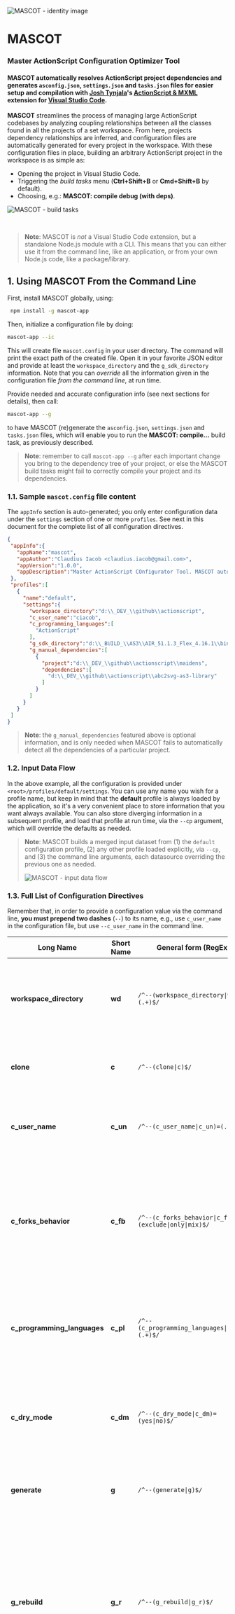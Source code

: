 ![MASCOT - identity image](img/identity.jpg)

# MASCOT
### **M**aster **A**ction**S**cript **C**onfiguration **O**ptimizer **T**ool
#### **MASCOT** automatically resolves ActionScript project dependencies and generates `asconfig.json`, `settings.json` and `tasks.json` files for easier setup and compilation with [Josh Tynjala](https://www.patreon.com/josht)'s [ActionScript & MXML](https://as3mxml.com) extension for [Visual Studio Code](https://code.visualstudio.com/).

**MASCOT** streamlines the process of managing large ActionScript codebases by analyzing coupling relationships between all the classes found in all the projects of a set workspace. From here, projects dependency relationships are inferred, and configuration files are automatically generated for every project in the workspace. With these configuration files in place, building an arbitrary ActionScript project in the workspace is as simple as:
- Opening the project in Visual Studio Code.
- Triggering the _build tasks_ menu (**Ctrl+Shift+B** or **Cmd+Shift+B** by default).
- Choosing, e.g.: **MASCOT: compile debug (with deps)**.

![MASCOT - build tasks](img/mascot-build-tasks.png)

<br/>

> **Note**: MASCOT is _not_ a Visual Studio Code extension, but a standalone Node.js module with a CLI. This means that you can either use it from the command line, like an application, or from your own Node.js code, like a package/library.

## 1. Using MASCOT From the Command Line
First, install MASCOT globally, using:
```bash
 npm install -g mascot-app
 ```
 Then, initialize a configuration file by doing:
 ```bash
 mascot-app --ic
 ```
 This will create file `mascot.config` in your user directory. The command will print the exact path of the created file. Open it in your favorite JSON editor and provide at least the `workspace_directory` and the `g_sdk_directory` information. Note that you can _override_ all the information given in the configuration file _from the command line_, at run time.

 Provide needed and accurate configuration info (see next sections for details), then call:
 ```bash
 mascot-app --g
 ```
 to have MASCOT (re)generate the `asconfig.json`, `settings.json` and `tasks.json` files, which will enable you to run the **MASCOT: compile...** build task, as previously described.

 > **Note**: remember to call `mascot-app --g` after each important change you bring to the dependency tree of your project, or else the MASCOT build tasks might fail to correctly compile your project and its dependencies.

 ### 1.1. Sample `mascot.config` file content
 The `appInfo` section is auto-generated; you only enter configuration data under the `settings` section of one or more `profiles`. See next in this document for the complete list of all configuration directives. 
 ```json
{
  "appInfo":{
    "appName":"mascot",
    "appAuthor":"Claudius Iacob <claudius.iacob@gmail.com>",
    "appVersion":"1.0.0",
    "appDescription":"Master ActionScript COnfigurator Tool. MASCOT automatically resolves ActionScript project dependencies and generates `asconfig.json` files for easy compilation with `asconfigc`."
  },
  "profiles":[
    {
      "name":"default",
      "settings":{
        "workspace_directory":"d:\\_DEV_\\github\\actionscript",
        "c_user_name":"ciacob",
        "c_programming_languages":[
          "ActionScript"
        ],
        "g_sdk_directory":"d:\\_BUILD_\\AS3\\AIR_51.1.3_Flex_4.16.1\\bin",
        "g_manual_dependencies":[
          {
            "project":"d:\\_DEV_\\github\\actionscript\\maidens",
            "dependencies":[
              "d:\\_DEV_\\github\\actionscript\\abc2svg-as3-library"
            ]
          }
        ]
      }
    }
  ]
}
 ```
> **Note**: the `g_manual_dependencies` featured above is optional information, and is only needed when MASCOT fails to automatically detect all the dependencies of a particular project.

 ### 1.2. Input Data Flow
 In the above example, all the configuration is provided under `<root>/profiles/default/settings`. You can use any name you wish for a profile name, but keep in mind that the **default** profile is always loaded by the application, so it's a very convenient place to store information that you want always available. You can also store diverging information in a subsequent profile, and load that profile at run time, via the `--cp` argument, which will override the defaults as needed.

 > **Note**: MASCOT builds a merged input dataset from (1) the `default` configuration profile, (2) any other profile loaded explicitly, via `--cp`, and (3) the command line arguments, each datasource overriding the previous one as needed.
 >
> ![MASCOT - input data flow](img/mascot-input-data-flow.png)

### 1.3. Full List of Configuration Directives
Remember that, in order to provide a configuration value via the command line, **you must prepend two dashes** (`--`) to its name, e.g., use `c_user_name` in the configuration file, but use `--c_user_name` in the command line.

| Long Name | Short Name | General form (RegEx)                 | Description 
|-----------|------------|--------------------------------------|------------
**workspace_directory** | **wd** | `/^--(workspace_directory\|wd)=(.+)$/` | The directory where actionscript projects live. Also the directory where GitHub repositories are cloned, if requested. Mandatory; set this via configuration file, preferably.
**clone** | **c** | `/^--(clone\|c)$/` | If given, causes MASCOT to attempt to clone some GitHub repositories. Behavior is controlled via the `c_` arguments.
**c_user_name** | **c_un** | `/^--(c_user_name\|c_un)=(.+)$/` | The user name to use when cloning GitHub repositories. Mandatory if `--clone` was also given; set this via configuration file, preferably.
**c_forks_behavior** | **c_fb** | `/^--(c_forks_behavior\|c_fb)=(exclude\|only\|mix)$/` | Sets what will happen with forks when cloning repositories. One of **exclude** (forks will not be cloned), **only** (just the forks will be cloned), or **mix** (the default: both forks and non-forks will be cloned). Set this via configuration file, preferably. Accepted values: **exclude**, **only**, **mix**.
**c_programming_languages** | **c_pl** | `/^--(c_programming_languages\|c_pl)=(.+)$/` | Optional JSON Array literal of up to three programming language names to filter cloned repositories by, e.g.: `["ActionScript", "HTML"]`; set this via configuration file, preferably.
**c_dry_mode** | **c_dm** | `/^--(c_dry_mode\|c_dm)=(yes\|no)$/` | Sets whether to actually download the files when cloning (**yes**, the default) or just print information the the console (**no**), without writing anything to disk. Accepted values: **yes**, **no**.
**generate** | **g** | `/^--(generate\|g)$/` | If given, causes MASCOT to generate `asconfig.json` and other related files. Behavior is controlled via the `g_` arguments.
**g_rebuild** | **g_r** | `/^--(g_rebuild\|g_r)$/` | If given, generated `tasks.json` will not skip unchanged projects, thus causing everything to be rebuilt, changed or not. By default, only changed projects are built. All direct and indirect dependencies are scanned when determining whether a project was changed. You _must_ use this argument when switching form a _debug_ build to a _release_ build or vice-versa.
**g_sdk_directory** | **g_sdk** | `/^--(g_sdk_directory\|g_sdk)=(.+)$/` | The directory where the AIR ActionScript SDK lives. For pure AIR SDKs, this is the root folder; for FLEX & AIR combined SDKs, this is the `bin` sub-folder. Mandatory if `generate` was also given; set this via configuration file, preferably.
**g_manual_dependencies** | **g_md** | `/^--(g_manual_dependencies\|g_md)=(.+)$/` | Optional JSON Array literal of Objects having each one the keys `project` (String) and `dependencies` (Array of Strings). All strings are absolute paths to projects living under the **workspace_directory**. Up to, but not including the `src` folder. All given `dependencies` will be added to `project`. Set this via configuration file, preferably.
**help** | **h** | `/^--(help\|h)$/` | Displays information about the program's input parameters and exits.
**init_config** | **ic** | `/^--(init_config\|ic)$/` | Initializes an empty configuration file in the user's home directory and exits.
**config_profile** | **cp** | `/^--(config_profile\|cp)=(.+)$/` | Loads default data from a configuration profile if it has been defined.

Remember that you can review all of the above at run time, by doing:
```bash
mascot-app --h
```
> **Note**: the **c_programming_languages** and **g_manual_dependencies** pose significant challenges when given from the command line, which is why it is strongly recommended to always pass them through the configuration file. For example, in Windows, to tell MASCOT to only clone the GitHub repositories that match the programming languages _ActionScript_ and _HTML_, you would have to pass, from the command line: 
`--c_pl="[\"ActionScript\", \"HTML\"]"`
whereas, in the configuration file, you would simply give:
`"c_programming_languages":["ActionScript", "HTML"]`
which is a lot more convenient.

> **Note**: while short names should work in the configuration file too, it is recommended to use the long names instead, since they improve the file readability and  maintainability (and you anyhow only need to type them once, in-there).

> **Note**: MASCOT has a small GitHub batch cloning functionality, accessible via `--clone` (or `--c`), and configurable via the `--c_...` arguments. If you intend to use this functionality, it is recommended to set it up from the configuration file (e.g., define in-there `c_user_name`, `c_programming_languages`, etc.), and only trigger the actual cloning when needed, by passing `--c` from the command line.

### 1.4. Selective Building
From v.1.0.2, MASCOT supports **selective building**, and it is the **default behavior**. This functionality **prevents compilation of unchanged code**, which dramatically improves building speed in projects with a significant number of dependencies. MASCOT analyses the full dependencies hierarchy of the current project, and only generates building tasks for those dependency branches that contain at least one _dirty_ project.

> **Note**: a project is to be considered _dirty_ if at least one of its source files have been more recently changed than its _binary file_ (a `*.swf` or `*.swc` living in the `bin` folder, based on project type). If there is no binary file, the project is considered _dirty_ as well.

While build tasks for clean dependencies are omitted, a build task for the root project is always generated, even if it has no changes. If this is the case, the "**not needed**" suffix is added to the build task name.

![MASCOT - project is unchanged](img/mascot-current-project-clean.png)

If you need to **force recompilation** of a clean project, together with recompilation of all its dependencies, use the `--g_rebuild` argument (or `--g_r`):
```bash
mascot-app --g --g_r
```
This will generate the build tasks to recompile everything, changed or not. 

> **Note**: **You must always rebuild** when switching from `compile debug` to `compile release` or vice-versa, or otherwise you risk creating a _mixed build_. **Debug binary code** runs slower due to all additional hooks and information in-there (i.e., stack-traces), while **release binary code** fails to display trace messages and doesn't connect to the debugger. Each can create unexpected results when placed in the wrong context, so its way better to rebuild when switching build type.

> Note: MASCOT only analyzes your workspace when invoked via `mascot-app --g`. You **must** call `mascot-app --g` prior to executing any of the `MASCOT: compile...` tasks, otherwise MASCOT might use an obsolete context (e.g., considering a dependency project is _clean_ while it is actually _dirty_, which would result in an outdated dependency binary being used).


## 2. Using MASCOT From Code
MASCOT is also a CommonJS module. For your convenience, the `own_modules/core.js` module re-exports in one place all the functions exported by all the other modules, so in order to access the API of MASCOT in your code you could simply install it locally:
```bash
 npm install mascot-app
 ```
 then require everything from `core.js`:
 ```javascript
 const {
  cloneRepos,
  cloneRepo,
  doShallowScan,
  doDeepScan,
  manuallyAddDependencies,
  buildDependencies,
  makeBuildTasks,
  applyDirtinessFilter,
  writeConfig,
  writeVSCSettings,
  writeVSCTasks,
} = require ('/path/to/core.js'); // usually: mascot-app/core

// Example: collect all classes from all the ActionScript folders in the workspace and store them
// under `/path/to/cache_dir/projects.json`.
doShallowScan ('/path/to/workspace_dir', '/path/to/cache_dir', true);
 ```

Please refer to the specific [source files](https://github.com/ciacob/MASCOT/tree/master/own_modules) on GitHub for the documentation of each of the above mentioned functions.

## 3. Releases
Make sure to frequently check the [Releases](https://github.com/ciacob/MASCOT/releases) section on GitHub for information on the changes, known issues and limitations of each released version of **MASCOT**. The version currently on the `master` GitHub branch should be considered as _nightly build_, and its use is discouraged.
